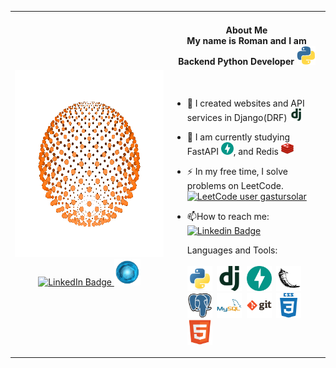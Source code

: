 <table>
    <tbody>
    <tr>
        <td style="width: 50%;">
          <div align="center">
          <img src="gifs/666_2.gif" width="300" height="300"> <br>
          <div id="badges">
            <a href="https://www.linkedin.com/in/dyachuk-roman">
              <img src="https://img.shields.io/badge/LinkedIn-blue?style=for-the-badge&logo=linkedin&logoColor=white" alt="LinkedIn Badge"/>
            </a>
            <a href="https://www.linkedin.com/in/dyachuk-roman">
              <img src="gifs/1.gif" width="42" height="42" alt="LinkedIn Badge"/>
            </a>
            <br>
            <img src="https://komarev.com/ghpvc/?username=asterrus&style=for-the-badge&color=blue" alt=""/>
          </div>
          </div>
        </td>
     <td style="width: 50%;">

<div id="about" align="center">
    <h4>About Me<br>
    My name is Roman and I am Backend Python Developer <img src="gifs/pyth.gif" width="30"></h4><br>
</div>

- :telescope: I created websites and API services in Django(DRF) <img src="https://raw.githubusercontent.com/devicons/devicon/1119b9f84c0290e0f0b38982099a2bd027a48bf1/icons/django/django-plain.svg" title="Java" alt="Java" width="20" height="20"/>

- :seedling: I am currently studying
FastAPI <img src="https://github.com/devicons/devicon/blob/master/icons/fastapi/fastapi-original.svg" title="Java" alt="Java" width="20" height="20"/>,
and Redis <img src="https://github.com/devicons/devicon/blob/master/icons/redis/redis-original.svg" title="Java" alt="Java" width="20" height="20"/>

- :zap: In my free time, I solve problems on LeetCode. [![LeetCode user gastursolar](https://img.shields.io/badge/dynamic/json?style=flat&labelColor=black&color=%23ffa116&label=Solved&query=solvedOverTotal&url=https%3A%2F%2Fleetcode-badge.vercel.app%2Fapi%2Fusers%2Fgastursolar&logo=leetcode&logoColor=yellow)](https://leetcode.com/gastursolar/)

- :mailbox:How to reach me: [![Linkedin Badge](https://img.shields.io/badge/-Roman-blue?style=flat&logo=Linkedin&logoColor=white)](https://www.linkedin.com/in/dyachuk-roman)
        <div>
        Languages and Tools:<br><br>
        <img src="https://github.com/devicons/devicon/blob/master/icons/python/python-original.svg"  title="Python" alt="Python" width="40" height="40"/>&nbsp;
        <img src="https://github.com/devicons/devicon/blob/master/icons/django/django-plain.svg"  title="Django" alt="Django" width="40" height="40"/>&nbsp;
        <img src="https://github.com/devicons/devicon/blob/master/icons/fastapi/fastapi-original.svg"  title="Fastapi" alt="Fastapi" width="40" height="40"/>&nbsp;
        <img src="https://github.com/devicons/devicon/blob/master/icons/flask/flask-original.svg"  title="Flask" alt="Flask" width="40" height="40"/>&nbsp;
        <img src="https://github.com/devicons/devicon/blob/master/icons/postgresql/postgresql-original.svg"  title="Postgresql" alt="Postgresql" width="40" height="40"/>&nbsp;
        <img src="https://github.com/devicons/devicon/blob/master/icons/mysql/mysql-original-wordmark.svg" title="MySQL"  alt="MySQL" width="40" height="40"/>&nbsp;
        <img src="https://github.com/devicons/devicon/blob/master/icons/git/git-original-wordmark.svg" title="Git" alt="Git" width="40" height="40"/>&nbsp;
        <img src="https://github.com/devicons/devicon/blob/master/icons/css3/css3-plain-wordmark.svg"  title="CSS3" alt="CSS" width="40" height="40"/>&nbsp;
        <img src="https://github.com/devicons/devicon/blob/master/icons/html5/html5-original.svg" title="HTML5" alt="HTML" width="40" height="40"/>&nbsp;
         </div>
    </tr>
</tbody></table>
